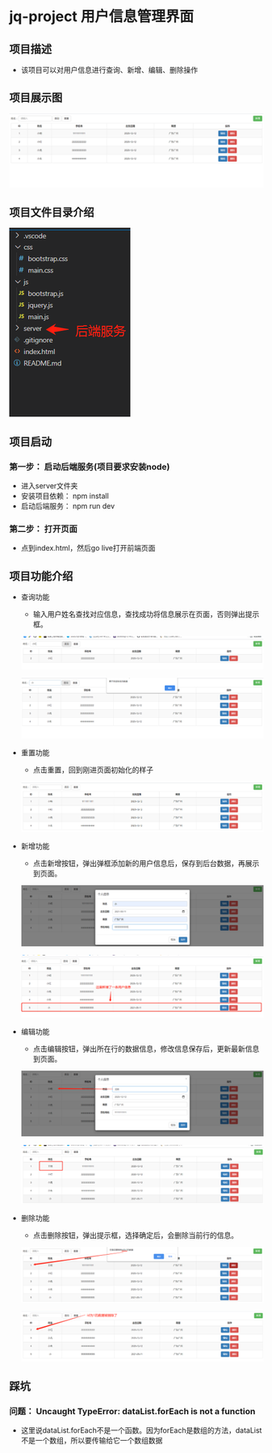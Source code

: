# jq-project 用户信息管理界面

## 项目描述

- 该项目可以对用户信息进行查询、新增、编辑、删除操作



## 项目展示图

![项目展示图](https://github.com/Emma-xiaochen/jq-project/blob/main/image/%E9%A1%B9%E7%9B%AE%E5%B1%95%E7%A4%BA%E5%9B%BE.png?raw=true)



## 项目文件目录介绍

![目录](https://github.com/Emma-xiaochen/jq-project/blob/main/image/%E7%9B%AE%E5%BD%95.png?raw=true)



##  项目启动

### 第一步： 启动后端服务(项目要求安装node)

- 进入server文件夹
- 安装项目依赖： npm install
- 启动后端服务： npm run dev



### 第二步： 打开页面

- 点到index.html，然后go live打开前端页面



## 项目功能介绍

- 查询功能

  - 输入用户姓名查找对应信息，查找成功将信息展示在页面，否则弹出提示框。

  ![查询成功效果图](https://github.com/Emma-xiaochen/jq-project/blob/main/image/%E6%9F%A5%E8%AF%A2%E6%88%90%E5%8A%9F%E6%95%88%E6%9E%9C%E5%9B%BE.png?raw=true)

  ![查询失败效果图](https://github.com/Emma-xiaochen/jq-project/blob/main/image/%E6%9F%A5%E8%AF%A2%E5%A4%B1%E8%B4%A5%E6%95%88%E6%9E%9C%E5%9B%BE.png?raw=true)

- 重置功能

  - 点击重置，回到刚进页面初始化的样子

  ![重置后效果图](https://github.com/Emma-xiaochen/jq-project/blob/main/image/%E9%87%8D%E7%BD%AE%E5%90%8E%E6%95%88%E6%9E%9C%E5%9B%BE.png?raw=true)

- 新增功能

  - 点击新增按钮，弹出弹框添加新的用户信息后，保存到后台数据，再展示到页面。

  ![新增用户信息填表](https://github.com/Emma-xiaochen/jq-project/blob/main/image/%E6%96%B0%E5%A2%9E%E7%94%A8%E6%88%B7%E4%BF%A1%E6%81%AF%E5%A1%AB%E8%A1%A8.png?raw=true)

  ![新增后展示页面](https://github.com/Emma-xiaochen/jq-project/blob/main/image/%E6%96%B0%E5%A2%9E%E5%90%8E%E5%B1%95%E7%A4%BA%E9%A1%B5%E9%9D%A2.png?raw=true)

- 编辑功能

  - 点击编辑按钮，弹出所在行的数据信息，修改信息保存后，更新最新信息到页面。

  ![修改小明信息](https://github.com/Emma-xiaochen/jq-project/blob/main/image/%E4%BF%AE%E6%94%B9%E5%B0%8F%E6%98%8E%E4%BF%A1%E6%81%AF.png?raw=true)

  ![修改小明信息后更新最新数据到页面](https://github.com/Emma-xiaochen/jq-project/blob/main/image/%E4%BF%AE%E6%94%B9%E5%B0%8F%E6%98%8E%E4%BF%A1%E6%81%AF%E5%90%8E%E6%9B%B4%E6%96%B0%E6%9C%80%E6%96%B0%E6%95%B0%E6%8D%AE%E5%88%B0%E9%A1%B5%E9%9D%A2.png?raw=true)

- 删除功能

  - 点击删除按钮，弹出提示框，选择确定后，会删除当前行的信息。

  ![删除功能](https://github.com/Emma-xiaochen/jq-project/blob/main/image/%E5%88%A0%E9%99%A4%E5%8A%9F%E8%83%BD.png?raw=true)

  ![删除成功](https://github.com/Emma-xiaochen/jq-project/blob/main/image/%E5%88%A0%E9%99%A4%E6%88%90%E5%8A%9F.png?raw=true)



## 踩坑

### 问题： Uncaught TypeError: dataList.forEach is not a function

- 这里说dataList.forEach不是一个函数。因为forEach是数组的方法，dataList不是一个数组，所以要传输给它一个数组数据

